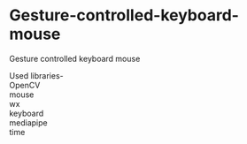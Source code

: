# Gesture-controlled-keyboard-mouse
Gesture controlled keyboard mouse

Used libraries-
<br />OpenCV
<br />mouse
<br />wx
<br />keyboard
<br />mediapipe
<br />time
